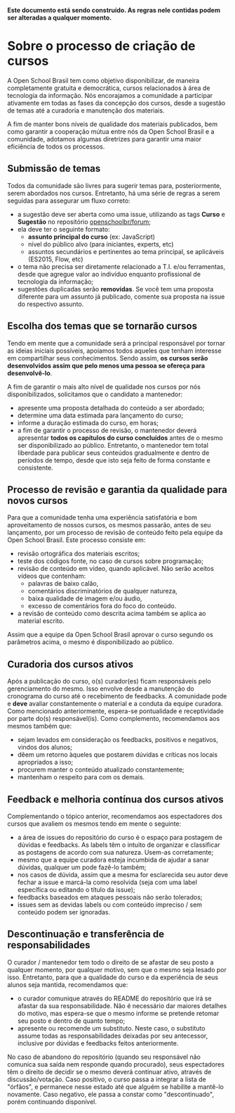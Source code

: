 **Este documento está sendo construído. As regras nele contidas podem ser alteradas a qualquer momento.**

# Sobre o processo de criação de cursos

A Open School Brasil tem como objetivo disponibilizar, de maneira completamente gratuita e democrática, cursos relacionados à área de tecnologia da informação. Nós encorajamos a comunidade a participar ativamente em todas as fases da concepção dos cursos, desde a sugestão de temas até a curadoria e manutenção dos materiais.

A fim de manter bons níveis de qualidade dos materiais publicados, bem como garantir a cooperação mútua entre nós da Open School Brasil e a comunidade, adotamos algumas diretrizes para garantir uma maior eficiência de todos os processos.

## Submissão de temas

Todos da comunidade são livres para sugerir temas para, posteriormente, serem abordados nos cursos. Entretanto, há uma série de regras a serem seguidas para assegurar um fluxo correto:

- a sugestão deve ser aberta como uma issue, utilizando as tags **Curso** e **Sugestão** no repositório [openschoolbr/forum](https://github.com/openschoolbr/forum/);
- ela deve ter o seguinte formato:
  - **assunto principal do curso** (ex: JavaScript)
  - nível do público alvo (para iniciantes, experts, etc)
  - assuntos secundários e pertinentes ao tema principal, se aplicáveis (ES2015, Flow, etc)
- o tema não precisa ser diretamente relacionado a T.I. e/ou ferramentas, desde que agregue valor ao indivíduo enquanto profissional de tecnologia da informação;
- sugestões duplicadas serão **removidas**. Se você tem uma proposta diferente para um assunto já publicado, comente sua proposta na issue do respectivo assunto.

## Escolha dos temas que se tornarão cursos

Tendo em mente que a comunidade será a principal responsável por tornar as ideias iniciais possíveis, apoiamos todos aqueles que tenham interesse em compartilhar seus conhecimentos. Sendo assim, **os cursos serão desenvolvidos assim que pelo menos uma pessoa se ofereça para desenvolvê-lo**.

A fim de garantir o mais alto nível de qualidade nos cursos por nós disponibilizados, solicitamos que o candidato a mantenedor:

- apresente uma proposta detalhada do conteúdo a ser abordado;
- determine uma data estimada para lançamento do curso;
- informe a duração estimada do curso, em horas;
- a fim de garantir o processo de revisão, o mantenedor deverá apresentar **todos os capítulos do curso concluídos** antes de o mesmo ser disponibilizado ao público. Entretanto, o mantenedor tem total liberdade para publicar seus conteúdos gradualmente e dentro de períodos de tempo, desde que isto seja feito de forma constante e consistente.

## Processo de revisão e garantia da qualidade para novos cursos

Para que a comunidade tenha uma experiência satisfatória e bom aproveitamento de nossos cursos, os mesmos passarão, antes de seu lançamento, por um processo de revisão de conteúdo feito pela equipe da Open School Brasil. Este processo consiste em:

- revisão ortográfica dos materiais escritos;
- teste dos códigos fonte, no caso de cursos sobre programação;
- revisão de conteúdo em vídeo, quando aplicável. Não serão aceitos vídeos que contenham:
  - palavras de baixo calão,
  - comentários discriminatórios de qualquer natureza,
  - baixa qualidade de imagem e/ou áudio,
  - excesso de comentários fora do foco do conteúdo.
- a revisão de conteúdo como descrita acima também se aplica ao material escrito.

Assim que a equipe da Open School Brasil aprovar o curso segundo os parâmetros acima, o mesmo é disponibilizado ao público.

## Curadoria dos cursos ativos

Após a publicação do curso, o(s) curador(es) ficam responsáveis pelo gerenciamento do mesmo. Isso envolve desde a manutenção do cronograma do curso até o recebimento de feedbacks. A comunidade pode e **deve** avaliar constantemente o material e a conduta da equipe curadora. Como mencionado anteriormente, espera-se pontualidade e receptividade por parte do(s) responsável(is). Como complemento, recomendamos aos mesmos também que:

- sejam levados em consideração os feedbacks, positivos e negativos, vindos dos alunos;
- dêem um retorno àqueles que postarem dúvidas e críticas nos locais apropriados a isso;
- procurem manter o conteúdo atualizado constantemente;
- mantenham o respeito para com os demais.

## Feedback e melhoria contínua dos cursos ativos

Complementando o tópico anterior, recomendamos aos espectadores dos cursos que avaliem os mesmos tendo em mente o seguinte:

- a área de issues do repositório do curso é o espaço para postagem de dúvidas e feedbacks. As labels têm o intuito de organizar e classificar as postagens de acordo com sua natureza. Usem-as corretamente;
- mesmo que a equipe curadora esteja incumbida de ajudar a sanar dúvidas, qualquer um pode fazê-lo também;
- nos casos de dúvida, assim que a mesma for esclarecida seu autor deve fechar a issue e marcá-la como resolvida (seja com uma label específica ou editando o título da issue);
- feedbacks baseados em ataques pessoais não serão tolerados;
- issues sem as devidas labels ou com conteúdo impreciso / sem conteúdo podem ser ignoradas.

## Descontinuação e transferência de responsabilidades

O curador / mantenedor tem todo o direito de se afastar de seu posto a qualquer momento, por qualquer motivo, sem que o mesmo seja lesado por isso. Entretanto, para que a qualidade do curso e da experiência de seus alunos seja mantida, recomendamos que:

- o curador comunique através do README do repositório que irá se afastar da sua responsabilidade. Não é necessário dar maiores detalhes do motivo, mas espera-se que o mesmo informe se pretende retomar seu posto e dentro de quanto tempo;
- apresente ou recomende um substituto. Neste caso, o substituto assume todas as responsabilidades deixadas por seu antecessor, inclusive por dúvidas e feedbacks feitos anteriormente.

No caso de abandono do repositório (quando seu responsável não comunica sua saída nem responde quando procurado), seus espectadores têm o direito de decidir se o mesmo deverá continuar ativo, através de discussão/votação. Caso positivo, o curso passa a integrar a lista de "órfãos", e permanece nesse estado até que alguém se habilite a mantê-lo novamente. Caso negativo, ele passa a constar como "descontinuado", porém continuando disponível.
